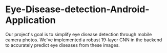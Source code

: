 # Eye-Disease-detection-Android-Application
Our project's goal is to simplify eye disease detection through mobile camera photos. We've implemented a robust 19-layer CNN in the backend to accurately predict eye diseases from these images. 
